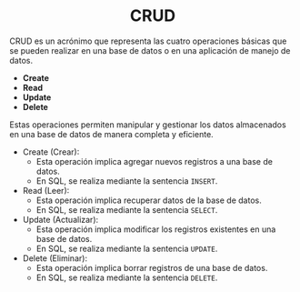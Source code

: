 <h1 align="center">CRUD</h1>
<p>CRUD es un acrónimo que representa las cuatro operaciones básicas que se pueden realizar en una base de datos o en una aplicación de manejo de datos.</p>

- <b>Create</b> 
- <b>Read</b>  
- <b>Update</b> 
- <b>Delete</b> 
<p>Estas operaciones permiten manipular y gestionar los datos almacenados en una base de datos de manera completa y eficiente.</p>

- Create (Crear):
  - Esta operación implica agregar nuevos registros a una base de datos.
  - En SQL, se realiza mediante la sentencia `INSERT`.
- Read (Leer):
  - Esta operación implica recuperar datos de la base de datos.
  - En SQL, se realiza mediante la sentencia `SELECT`.
- Update (Actualizar):
  - Esta operación implica modificar los registros existentes en una base de datos.
  - En SQL, se realiza mediante la sentencia `UPDATE`.
- Delete (Eliminar):
  - Esta operación implica borrar registros de una base de datos.
  - En SQL, se realiza mediante la sentencia `DELETE`.
